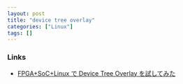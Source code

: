```yaml
---
layout: post
title: "device tree overlay"
categories: ["Linux"]
tags: []
---
```


### Links

- [FPGA+SoC+Linux で Device Tree Overlay を試してみた](https://qiita.com/ikwzm/items/ec514e955c16076327ce)
